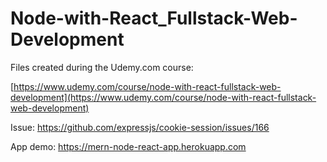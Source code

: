 # Node-with-React_Fullstack-Web-Development

Files created during the Udemy.com course:

[https://www.udemy.com/course/node-with-react-fullstack-web-development](https://www.udemy.com/course/node-with-react-fullstack-web-development)

Issue: <https://github.com/expressjs/cookie-session/issues/166>

App demo: <https://mern-node-react-app.herokuapp.com>
